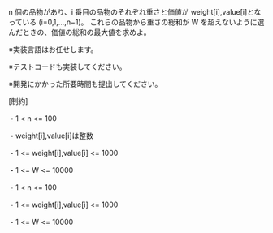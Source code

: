 n 個の品物があり、i 番目の品物のそれぞれ重さと価値が weight[i],value[i]となっている (i=0,1,...,n−1)。
これらの品物から重さの総和が W を超えないように選んだときの、価値の総和の最大値を求めよ。

※実装言語はお任せします。

※テストコードも実装してください。

※開発にかかった所要時間も提出してください。

[制約]

・1 &lt; n &lt;= 100

・weight[i],value[i]は整数

・1 &lt;= weight[i],value[i] &lt;= 1000

・1 &lt;= W &lt;= 10000

・1 < n <= 100

・1 <= weight[i],value[i] <= 1000

・1 <= W <= 10000
